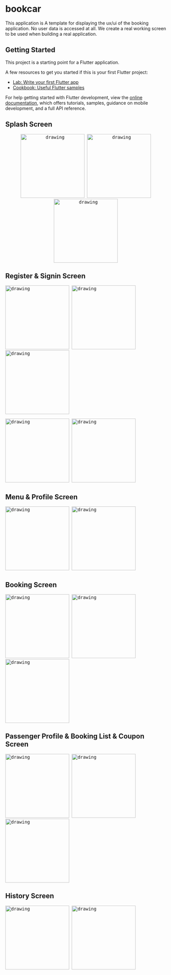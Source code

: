 # bookcar

This application is A template for displaying the ux/ui of the booking application. No user data is accessed at all.
We create a real working screen to be used when building a real application.

## Getting Started

This project is a starting point for a Flutter application.

A few resources to get you started if this is your first Flutter project:

- [Lab: Write your first Flutter app](https://docs.flutter.dev/get-started/codelab)
- [Cookbook: Useful Flutter samples](https://docs.flutter.dev/cookbook)

For help getting started with Flutter development, view the
[online documentation](https://docs.flutter.dev/), which offers tutorials,
samples, guidance on mobile development, and a full API reference.



## Splash Screen

<p float="left"  align="center">
<kbd>
<img src="https://github.com/noteyn51/FlutterCarbook/blob/main/screenshot/s1.png" alt="drawing" width="200"/>
<img src="https://github.com/noteyn51/FlutterCarbook/blob/main/screenshot/s2.png" alt="drawing" width="200"/>
<img src="https://github.com/noteyn51/FlutterCarbook/blob/main/screenshot/s3.png" alt="drawing" width="200"/>
</kbd>

</p>

## Register & Signin Screen

<p float="left">
<kbd>

<img src="https://github.com/noteyn51/FlutterCarbook/blob/main/screenshot/s4.png" alt="drawing" width="200"/>
<img src="https://github.com/noteyn51/FlutterCarbook/blob/main/screenshot/s5.png" alt="drawing" width="200"/>
<img src="https://github.com/noteyn51/FlutterCarbook/blob/main/screenshot/s6.png" alt="drawing" width="200"/>
</kbd>

</p>

<p float="left">
<kbd>
<img src="https://github.com/noteyn51/FlutterCarbook/blob/main/screenshot/s7.png" alt="drawing" width="200"/>
<img src="https://github.com/noteyn51/FlutterCarbook/blob/main/screenshot/s8.png" alt="drawing" width="200"/>
</kbd>

</p>

## Menu & Profile Screen

<p float="left">
<kbd>

<img src="https://github.com/noteyn51/FlutterCarbook/blob/main/screenshot/s9.png" alt="drawing" width="200"/>
<img src="https://github.com/noteyn51/FlutterCarbook/blob/main/screenshot/s18.png" alt="drawing" width="200"/>
</kbd>

</p>


## Booking Screen

<p float="left">
<kbd>

<img src="https://github.com/noteyn51/FlutterCarbook/blob/main/screenshot/s10.png" alt="drawing" width="200"/>
<img src="https://github.com/noteyn51/FlutterCarbook/blob/main/screenshot/s11.png" alt="drawing" width="200"/>
<img src="https://github.com/noteyn51/FlutterCarbook/blob/main/screenshot/s12.png" alt="drawing" width="200"/>
</kbd>

</p>

## Passenger Profile & Booking List & Coupon  Screen

<p float="left">
<kbd>

<img src="https://github.com/noteyn51/FlutterCarbook/blob/main/screenshot/s13.png" alt="drawing" width="200"/>
<img src="https://github.com/noteyn51/FlutterCarbook/blob/main/screenshot/s14.png" alt="drawing" width="200"/>
<img src="https://github.com/noteyn51/FlutterCarbook/blob/main/screenshot/s15.png" alt="drawing" width="200"/>
</kbd>

</p>

## History Screen

<p float="left">
<kbd>

<img src="https://github.com/noteyn51/FlutterCarbook/blob/main/screenshot/s16.png" alt="drawing" width="200"/>
<img src="https://github.com/noteyn51/FlutterCarbook/blob/main/screenshot/s17.png" alt="drawing" width="200"/>
</kbd>

</p>





<!-- <img src="https://github.com/noteyn51/FlutterCarbook/blob/main/screenshot/s9.png" alt="drawing" width="300"/>
<img src="https://github.com/noteyn51/FlutterCarbook/blob/main/screenshot/s10.png" alt="drawing" width="300"/> -->
